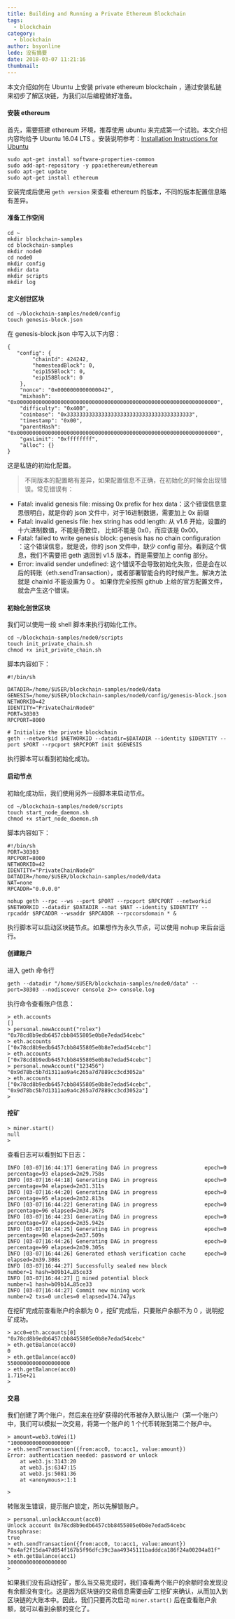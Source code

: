 ```yaml
---
title: Building and Running a Private Ethereum Blockchain
tags:
  - blockchain
category:
  - blockchain
author: bsyonline
lede: 没有摘要
date: 2018-03-07 11:21:16
thumbnail:
---
```


本文介绍如何在 Ubuntu 上安装 private ethereum blockchain ，通过安装私链来初步了解区块链，为我们以后编程做好准备。

#### **安装 ethereum**
首先，需要搭建 ethereum 环境，推荐使用 ubuntu 来完成第一个试验。本文介绍内容均给予 Ubuntu 16.04 LTS 。安装说明参考：[Installation Instructions for Ubuntu](https://github.com/ethereum/go-ethereum/wiki/Installation-Instructions-for-Ubuntu)
```
sudo apt-get install software-properties-common
sudo add-apt-repository -y ppa:ethereum/ethereum
sudo apt-get update
sudo apt-get install ethereum
```

安装完成后使用 ```geth version``` 来查看 ethereum 的版本，不同的版本配置信息略有差异。

#### **准备工作空间**
```
cd ~
mkdir blockchain-samples
cd blockchain-samples
mkdir node0
cd node0
mkdir config
mkdir data
mkdir scripts
mkdir log
```

#### **定义创世区块**
```
cd ~/blockchain-samples/node0/config
touch genesis-block.json
```
在 genesis-block.json 中写入以下内容：
```
{
   "config": {
        "chainId": 424242,
        "homesteadBlock": 0,
        "eip155Block": 0,
        "eip158Block": 0
    },
    "nonce": "0x0000000000000042",
    "mixhash": "0x0000000000000000000000000000000000000000000000000000000000000000",
    "difficulty": "0x400",
    "coinbase": "0x3333333333333333333333333333333333333333",
    "timestamp": "0x00",
    "parentHash": "0x0000000000000000000000000000000000000000000000000000000000000000",
    "gasLimit": "0xffffffff",
    "alloc": {}
}
```

这是私链的初始化配置。

>不同版本的配置略有差异，如果配置信息不正确，在初始化的时候会出现错误。常见错误有：
* Fatal: invalid genesis file: missing 0x prefix for hex data：这个错误信息意思很明白，就是你的 json 文件中，对于16进制数据，需要加上 0x 前缀
* Fatal: invalid genesis file: hex string has odd length: 从 v1.6 开始，设置的十六进制数值，不能是奇数位， 比如不能是 0x0，而应该是 0x00。
* Fatal: failed to write genesis block: genesis has no chain configuration ：这个错误信息，就是说，你的 json 文件中，缺少 config 部分。看到这个信息，我们不需要把 geth 退回到 v1.5 版本，而是需要加上 config 部分。
* Error: invalid sender undefined: 这个错误不会导致初始化失败，但是会在以后的转账（eth.sendTransaction），或者部署智能合约的时候产生。解决方法就是 chainId 不能设置为 0 。 如果你完全按照 github 上给的官方配置文件，就会产生这个错误。


#### **初始化创世区块**
我们可以使用一段 shell 脚本来执行初始化工作。

```
cd ~/blockchain-samples/node0/scripts
touch init_private_chain.sh
chmod +x init_private_chain.sh
```

脚本内容如下：

```
#!/bin/sh

DATADIR=/home/$USER/blockchain-samples/node0/data
GENESIS=/home/$USER/blockchain-samples/node0/config/genesis-block.json
NETWORKID=42
IDENTITY="PrivateChainNode0"
PORT=30303
RPCPORT=8000

# Initialize the private blockchain
geth --networkid $NETWORKID --datadir=$DATADIR --identity $IDENTITY --port $PORT --rpcport $RPCPORT init $GENESIS
```

执行脚本可以看到初始化成功。

#### **启动节点**
初始化成功后，我们使用另外一段脚本来启动节点。
```
cd ~/blockchain-samples/node0/scripts
touch start_node_daemon.sh
chmod +x start_node_daemon.sh
```

脚本内容如下：

```
#!/bin/sh
PORT=30303
RPCPORT=8000
NETWORKID=42
IDENTITY="PrivateChainNode0"
DATADIR=/home/$USER/blockchain-samples/node0/data
NAT=none
RPCADDR="0.0.0.0"

nohup geth --rpc --ws --port $PORT --rpcport $RPCPORT --networkid $NETWORKID --datadir $DATADIR --nat $NAT --identity $IDENTITY --rpcaddr $RPCADDR --wsaddr $RPCADDR --rpccorsdomain * &
```

执行脚本可以启动区块链节点。如果想作为永久节点，可以使用 nohup 来后台运行。

#### **创建账户**

进入 geth 命令行

```
geth --datadir "/home/$USER/blockchain-samples/node0/data" --port=30303 --nodiscover console 2>> console.log
```

执行命令查看账户信息：

```
> eth.accounts
[]
> personal.newAccount("rolex")
"0x78cd8b9edb6457cbb8455805e0b8e7edad54cebc"
> eth.accounts
["0x78cd8b9edb6457cbb8455805e0b8e7edad54cebc"]
> eth.accounts
["0x78cd8b9edb6457cbb8455805e0b8e7edad54cebc"]
> personal.newAccount("123456")
"0x9d78bc5b7d1311aa9a4c265a7d7889cc3cd3052a"
> eth.accounts
["0x78cd8b9edb6457cbb8455805e0b8e7edad54cebc", "0x9d78bc5b7d1311aa9a4c265a7d7889cc3cd3052a"]
>
```

#### **挖矿**

```
> miner.start()
null
>
```
查看日志可以看到如下日志：

```
INFO [03-07|16:44:17] Generating DAG in progress               epoch=0 percentage=93 elapsed=2m29.758s
INFO [03-07|16:44:18] Generating DAG in progress               epoch=0 percentage=94 elapsed=2m31.311s
INFO [03-07|16:44:20] Generating DAG in progress               epoch=0 percentage=95 elapsed=2m32.813s
INFO [03-07|16:44:22] Generating DAG in progress               epoch=0 percentage=96 elapsed=2m34.367s
INFO [03-07|16:44:23] Generating DAG in progress               epoch=0 percentage=97 elapsed=2m35.942s
INFO [03-07|16:44:25] Generating DAG in progress               epoch=0 percentage=98 elapsed=2m37.509s
INFO [03-07|16:44:26] Generating DAG in progress               epoch=0 percentage=99 elapsed=2m39.305s
INFO [03-07|16:44:26] Generated ethash verification cache      epoch=0 elapsed=2m39.308s
INFO [03-07|16:44:27] Successfully sealed new block            number=1 hash=b09b14…85ce33
INFO [03-07|16:44:27] 🔨 mined potential block                  number=1 hash=b09b14…85ce33
INFO [03-07|16:44:27] Commit new mining work                   number=2 txs=0 uncles=0 elapsed=174.747µs
```

在挖矿完成前查看账户的余额为 0 ，挖矿完成后，只要账户余额不为 0 ，说明挖矿成功。

```
> acc0=eth.accounts[0]
"0x78cd8b9edb6457cbb8455805e0b8e7edad54cebc"
> eth.getBalance(acc0)
0
> eth.getBalance(acc0)
55000000000000000000
> eth.getBalance(acc0)
1.715e+21
>
```


#### **交易**

我们创建了两个账户，然后来在挖矿获得的代币被存入默认账户（第一个账户）中，我们可以模拟一次交易，将第一个账户的 1 个代币转账到第二个账户中。

```
> amount=web3.toWei(1)
"1000000000000000000"
> eth.sendTransaction({from:acc0, to:acc1, value:amount})
Error: authentication needed: password or unlock
    at web3.js:3143:20
    at web3.js:6347:15
    at web3.js:5081:36
    at <anonymous>:1:1

>
```
转账发生错误，提示账户锁定，所以先解锁账户。
```
> personal.unlockAccount(acc0)
Unlock account 0x78cd8b9edb6457cbb8455805e0b8e7edad54cebc
Passphrase: 
true
> eth.sendTransaction({from:acc0, to:acc1, value:amount})
"0x4af2f15da47d054f167b5f96dfc39c3aa49345111badddca186f24a00204a81f"
> eth.getBalance(acc1)
1000000000000000000
>
```

如果我们没有启动挖矿，那么当交易完成时，我们查看两个账户的余额时会发现没有余额没有变化。这是因为区块链的交易信息需要由矿工挖矿来确认，从而加入到区块链的大账本中。因此，我们只要再次启动 ```miner.start()``` 后在查看账户余额，就可以看到余额的变化了。

